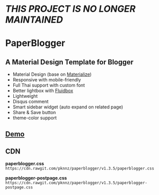 # *THIS PROJECT IS NO LONGER MAINTAINED*
# PaperBlogger
## A Material Design Template for Blogger

- Material Design (base on [Materialize](http://materializecss.com))
- Responsive with mobile-friendly
- Full Thai support with custom font
- Better lightbox with [Fluidbox](http://terrymun.github.io/Fluidbox/)
- Lightweight
- Disqus comment
- Smart sidebar widget (auto expand on related page)
- Share & Save button
- theme-color support

## [Demo](http://blogger.pakin.me/)

## CDN
**paperblogger.css**
`https://cdn.rawgit.com/pknnz/paperblogger/v1.3.5/paperblogger.css`

**paperblogger-postpage.css**
`https://cdn.rawgit.com/pknnz/paperblogger/v1.3.5/paperblogger-postpage.css`